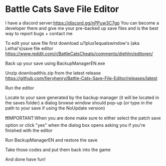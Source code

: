 # Battle Cats Save File Editor

I have a discord server:https://discord.gg/nPPuw3C7gp You can become a developer there and give me your pre-backed up save files
and is the best way to report bugs + contact me

To edit your save file first download u/1plus1equalswindow's (aka Lethal's)save file editor https://www.reddit.com/r/BattleCatsCheats/comments/djehhn/editoren/

Back up your save using BackupManagerEN.exe

Unzip downloadthis.zip from the latest release https://github.com/fieryhenry/Battle-Cats-Save-File-Editor/releases/latest

Run the editor

Locate to your save generated by the backup manager (it will be located in the saves folder) a dialog browse window should pop-up (or type in the path to your save if using the NoUpdate version)

:exclamation::exclamation:IMPORTANT:When you are done make sure to either select the patch save option or click "yes" when the dialog box opens asking you if you're finished with the editor

Run BackupManagerEN and restore the save


Take those codes and put them back into the game

And done have fun!
